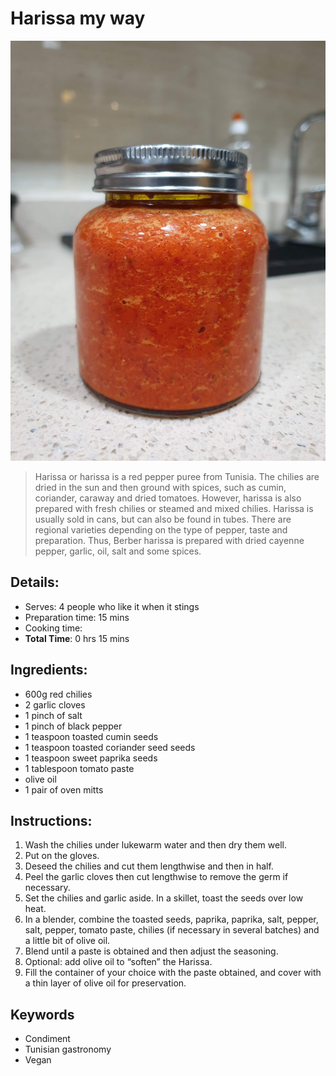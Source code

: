 # Harissa my way

![Harissa my way](https://github.com/anamorph/recettes/blob/main/photos/fr-harissa-a-ma-facon-01.jpg?raw=true)

> Harissa or harissa is a red pepper puree from Tunisia. The chilies are dried in the sun and then ground with spices, such as cumin, coriander, caraway and dried tomatoes. However, harissa is also prepared with fresh chilies or steamed and mixed chilies. Harissa is usually sold in cans, but can also be found in tubes. There are regional varieties depending on the type of pepper, taste and preparation. Thus, Berber harissa is prepared with dried cayenne pepper, garlic, oil, salt and some spices. 

## Details:
* Serves: 4 people who like it when it stings
* Preparation time: 15 mins
* Cooking time:
* **Total Time**: 0 hrs 15 mins

## Ingredients:
* 600g red chilies
* 2 garlic cloves
* 1 pinch of salt
* 1 pinch of black pepper
* 1 teaspoon toasted cumin seeds
* 1 teaspoon toasted coriander seed seeds
* 1 teaspoon sweet paprika seeds
* 1 tablespoon tomato paste
* olive oil
* 1 pair of oven mitts

## Instructions:
1. Wash the chilies under lukewarm water and then dry them well.
1. Put on the gloves.
1. Deseed the chilies and cut them lengthwise and then in half.
1. Peel the garlic cloves then cut lengthwise to remove the germ if necessary.
1. Set the chilies and garlic aside. In a skillet, toast the seeds over low heat.
1. In a blender, combine the toasted seeds, paprika, paprika, salt, pepper, salt, pepper, tomato paste, chilies (if necessary in several batches) and a little bit of olive oil.
1. Blend until a paste is obtained and then adjust the seasoning. 
1. Optional: add olive oil to “soften” the Harissa.
1. Fill the container of your choice with the paste obtained, and cover with a thin layer of olive oil for preservation.

## Keywords
* Condiment
* Tunisian gastronomy
* Vegan